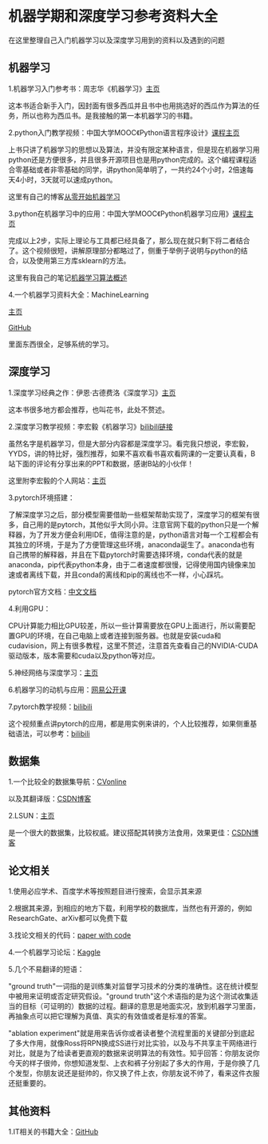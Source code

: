 # 机器学期和深度学习参考资料大全
在这里整理自己入门机器学习以及深度学习用到的资料以及遇到的问题

## 机器学习
1.机器学习入门参考书：周志华《机器学习》[主页](https://cs.nju.edu.cn/zhouzh/zhouzh.files/publication/MLbook2016.htm)

这本书适合新手入门，因封面有很多西瓜并且书中也用挑选好的西瓜作为算法的任务，所以也称为西瓜书。是我接触的第一本机器学习的书籍。


2.python入门教学视频：中国大学MOOC《Python语言程序设计》[课程主页](https://www.icourse163.org/course/BIT-268001)

上书只讲了机器学习的思想以及算法，并没有限定某种语言，但是现在机器学习用python还是方便很多，并且很多开源项目也是用python完成的。这个编程课程适合零基础或者非零基础的同学，讲python简单明了，一共约24个小时，2倍速每天4小时，3天就可以速成python。

这里有自己的博客[从零开始机器学习](https://blog.csdn.net/qq_45510888/article/details/113060102)


3.python在机器学习中的应用：中国大学MOOC《Python机器学习应用》[课程主页](https://www.icourse163.org/course/BIT-1001872001)

完成以上2步，实际上理论与工具都已经具备了，那么现在就只剩下将二者结合了。这个视频很短，讲解原理部分都略过了，侧重于举例子说明与python的结合，以及使用第三方库sklearn的方法。

这里有我自己的笔记[机器学习算法概述](https://blog.csdn.net/qq_45510888/article/details/113444640)


4.一个机器学习资料大全：MachineLearning

[主页](https://allmachinelearning.github.io/MachineLearning/)

[GitHub](https://github.com/allmachinelearning/MachineLearning)

里面东西很全，足够系统的学习。


## 深度学习
1.深度学习经典之作：伊恩·古德费洛《深度学习》[主页](https://www.deeplearningbook.org/)

这本书很多地方都会推荐，也叫花书，此处不赘述。


2.深度学习教学视频：李宏毅《机器学习》[bilibili链接](https://www.bilibili.com/video/av94519857)

虽然名字是机器学习，但是大部分内容都是深度学习。看完我只想说，李宏毅，YYDS，讲的特比好，强烈推荐，如果不喜欢看书喜欢看网课的一定要认真看，B站下面的评论有分享出来的PPT和数据，感谢B站的小伙伴！

这里附李宏毅的个人网站：[主页](http://speech.ee.ntu.edu.tw/~tlkagk/index.html)


3.pytorch环境搭建：

了解深度学习之后，部分模型需要借助一些框架帮助实现了，深度学习的框架有很多，自己用的是pytorch，其他似乎大同小异。注意官网下载的python只是一个解释器，为了开发方便会利用IDE，值得注意的是，python语言对每一个工程都会有其独立的环境，于是为了方便管理这些环境，anaconda诞生了。anaconda也有自己携带的解释器，并且在下载pytorch时需要选择环境，conda代表的就是anaconda，pip代表python本身，由于二者速度都很慢，记得使用国内镜像来加速或者离线下载，并且conda的离线和pip的离线也不一样，小心踩坑。

pytorch官方文档：[中文文档](https://pytorch.apachecn.org/docs/1.0/)


4.利用GPU：

CPU计算能力相比GPU较差，所以一些计算需要放在GPU上面进行，所以需要配置GPU的环境，在自己电脑上或者连接到服务器。也就是安装cuda和cudavision，网上有很多教程，这里不赘述，注意首先查看自己的NVIDIA-CUDA驱动版本，版本需要和cuda以及python等对应。


5.神经网络与深度学习：[主页](http://neuralnetworksanddeeplearning.com/)


6.机器学习的动机与应用：[网易公开课](http://open.163.com/newview/movie/free?pid=M6SGF6VB4&mid=M6SGHFBMC)


7.pytorch教学视频：[bilibili](https://www.bilibili.com/video/av89899074)

这个视频重点讲pytorch的应用，都是用实例来讲的，个人比较推荐，如果侧重基础语法，可以参考：[bilibili](https://www.bilibili.com/video/av97078147)


## 数据集
1.一个比较全的数据集导航：[CVonline](http://homepages.inf.ed.ac.uk/rbf/CVonline/Imagedbase.htm#action)

以及其翻译版：[CSDN博客](https://blog.csdn.net/weixin_41036461/article/details/80667690)

2.LSUN：[主页](http://dl.yf.io/lsun/)

是一个很大的数据集，比较权威。建议搭配其转换方法食用，效果更佳：[CSDN博客](https://blog.csdn.net/OpenSceneGraph/article/details/108975017)


## 论文相关
1.使用必应学术、百度学术等按照题目进行搜索，会显示其来源


2.根据其来源，到相应的地方下载，利用学校的数据库，当然也有开源的，例如ResearchGate、arXiv都可以免费下载


3.找论文相关的代码：[paper with code](https://paperswithcode.com/)


4.一个机器学习论坛：[Kaggle](https://www.kaggle.com/)


5.几个不易翻译的短语：

"ground truth"一词指的是训练集对监督学习技术的分类的准确性。这在统计模型中被用来证明或否定研究假设。"ground truth"这个术语指的是为这个测试收集适当的目标（可证明的）数据的过程。翻译的意思是地面实况，放到机器学习里面，再抽象点可以把它理解为真值、真实的有效值或者是标准的答案。

"ablation experiment"就是用来告诉你或者读者整个流程里面的关键部分到底起了多大作用，就像Ross将RPN换成SS进行对比实验，以及与不共享主干网络进行对比，就是为了给读者更直观的数据来说明算法的有效性。知乎回答：你朋友说你今天的样子很帅，你想知道发型、上衣和裤子分别起了多大的作用，于是你换了几个发型，你朋友说还是挺帅的，你又换了件上衣，你朋友说不帅了，看来这件衣服还挺重要的。


## 其他资料
1.IT相关的书籍大全：[GitHub](https://github.com/XiangLinPro/IT_book)
